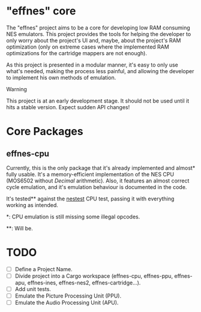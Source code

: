 # "effnes" core
The "effnes" project aims to be a core for developing low RAM consuming NES
emulators. This project provides the tools for helping the developer to only
worry about the project's UI and, maybe, about the project's RAM optimization
(only on extreme cases where the implemented RAM optimizations for the
cartridge mappers are not enough).

As this project is presented in a modular manner, it's easy to only use what's
needed, making the process less painful, and allowing the developer to
implement his own methods of emulation.

> [!WARNING]
> This project is at an early development stage. It should not be used until it
> hits a stable version. Expect sudden API changes!

# Core Packages
## effnes-cpu

Currently, this is the only package that it's already implemented and almost*
fully usable. It's a memory-efficient implementation of the NES CPU (MOS6502
without _Decimal_ arithmetic). Also, it features an almost correct cycle
emulation, and it's emulation behaviour is documented in the code.

It's tested** against the [nestest][NESTEST_URL] CPU test, passing it with
everything working as intended.

*: CPU emulation is still missing some illegal opcodes.

**: Will be.

<!--

## effnes-ppu
## effnes-apu
## effness-ines & effnes-nes2
## effnes-cartridge

-->

# TODO
- [ ] Define a Project Name.
- [ ] Divide project into a Cargo workspace (effnes-cpu, effnes-ppu, effnes-apu, effnes-ines, effnes-nes2, effnes-cartridge...).
- [ ] Add unit tests.
- [ ] Emulate the Picture Processing Unit (PPU).
- [ ] Emulate the Audio Processing Unit (APU).

[NESTEST_URL]: https://www.qmtpro.com/~nes/misc/nestest.nes
